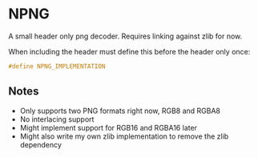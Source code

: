 # NPNG

A small header only png decoder. Requires linking against zlib for now.

When including the header must define this before the header only once:
```cpp
#define NPNG_IMPLEMENTATION
```

## Notes

- Only supports two PNG formats right now, RGB8 and RGBA8
- No interlacing support
- Might implement support for RGB16 and RGBA16 later
- Might also write my own zlib implementation to remove the zlib dependency
